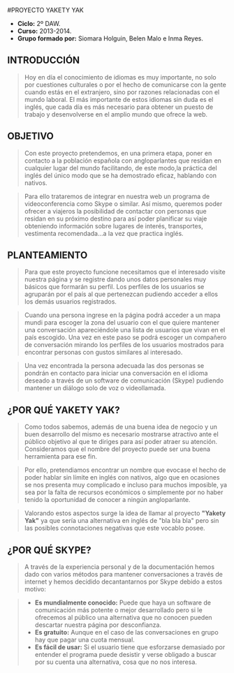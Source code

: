 #PROYECTO YAKETY YAK

+ **Ciclo:** 2º DAW.
+ **Curso:** 2013-2014.
+ **Grupo formado por:** Siomara Holguin, Belen Malo e Inma Reyes.

## INTRODUCCIÓN

> Hoy en día el conocimiento de idiomas es muy importante, no solo por cuestiones culturales o por el hecho de comunicarse
> con la gente cuando estás en el extranjero, sino por razones relacionadas con el mundo laboral. El más importante de estos
> idiomas sin duda es el inglés, que cada día es más necesario para obtener un puesto de trabajo y desenvolverse en el
> amplio mundo que ofrece la web.


## OBJETIVO

> Con este proyecto pretendemos, en una primera etapa, poner en contacto a la población española con angloparlantes que 
> residan en cualquier lugar del mundo facilitando, de este modo,la práctica del inglés del único modo que se ha 
> demostrado eficaz, hablando con nativos.

> Para ello trataremos de integrar en nuestra web un programa de videoconferencia como Skype o similar. Así mismo, 
> queremos poder ofrecer a viajeros la posibilidad de contactar con personas que residan en su próximo destino para así 
> poder planificar su viaje obteniendo información sobre lugares de interés, transportes, vestimenta recomendada...a 
> la vez que practica inglés. 

## PLANTEAMIENTO

> Para que este proyecto funcione necesitamos que el interesado visite nuestra página y se registre dando unos datos 
> personales muy básicos que formarán su perfil. Los perfiles de los usuarios se agruparán por el país al que 
> pertenezcan pudiendo acceder a ellos los demás usuarios registrados.

> Cuando una persona ingrese en la página podrá acceder a un mapa mundi para escoger la zona del usuario con el que 
> quiere mantener una conversación apareciéndole una lista de usuarios que vivan en el país escogido. Una vez en este 
> paso se podrá escoger un compañero de conversación mirando los perfiles de los usuarios mostrados para encontrar 
> personas con gustos similares al interesado.

> Una vez encontrada la persona adecuada las dos personas se pondrán en contacto para iniciar una conversación en el
> idioma deseado a través de un software de comunicación (Skype) pudiendo mantener un diálogo solo de voz o videollamada.


## ¿POR QUÉ YAKETY YAK?

> Como todos sabemos, además de una buena idea de negocio y un buen desarrollo del mismo es necesario mostrarse 
> atractivo ante el público objetivo al que te diriges para así poder atraer su atención. Consideramos que el nombre 
> del proyecto puede ser una buena herramienta para ese fin. 

> Por ello, pretendiamos encontrar un nombre que evocase el hecho de poder hablar sin límite en inglés con nativos, 
> algo que en ocasiones se nos presenta muy complicado e incluso para muchos imposible, ya sea por la falta de recursos 
> económicos o simplemente por no haber tenido la oportunidad de conocer a ningún angloparlante. 

> Valorando estos aspectos surge la idea de llamar al proyecto **"Yakety Yak"** ya que sería una alternativa en inglés 
> de "bla bla bla" pero sin las posibles connotaciones negativas que este vocablo posee. 


## ¿POR QUÉ SKYPE?

> A través de la experiencia personal y de la documentación hemos dado con varios métodos para mantener conversaciones 
> a través de internet y hemos decidido decantantarnos por Skype debido a estos motivo:

> + **Es mundialmente conocido:** Puede que haya un software de comunicación más potente o mejor desarrollado pero si le
> ofrecemos al público una alternativa que no conocen pueden descartar nuestra página por desconfianza.
> + **Es gratuito:** Aunque en el caso de las conversaciones en grupo hay que pagar una cuota mensual.
> + **Es fácil de usar:** Si el usuario tiene que esforzarse demasiado por entender el programa puede desistir y verse
> obligado a buscar por su cuenta una alternativa, cosa que no nos interesa. 






